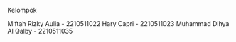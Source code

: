 Kelompok

Miftah Rizky Aulia - 2210511022
Hary Capri - 2210511023
Muhammad Dihya Al Qalby - 2210511035
